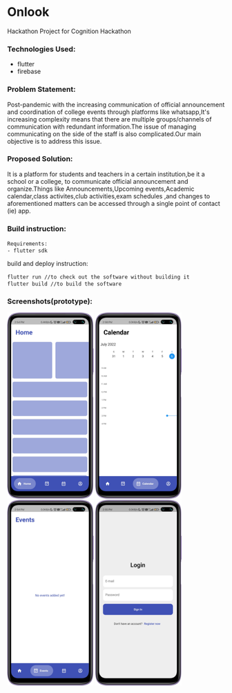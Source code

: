 # Onlook
Hackathon Project for Cognition Hackathon
### Technologies Used:
- flutter
- firebase
### Problem Statement:
Post-pandemic with the increasing communication of official announcement and coordination of college events through platforms like whatsapp,It's increasing complexity means that there are multiple groups/channels of communication with redundant information.The issue of managing communicating on the side of the staff is also complicated.Our main objective is to address this issue.
### Proposed Solution:
It is a platform for students and teachers in a certain institution,be it a school or a college, to communicate official announcement and organize.Things like Announcements,Upcoming events,Academic calendar,class activites,club activities,exam schedules ,and changes to aforementioned matters can be accessed through a single point of contact (ie) app.
### Build instruction:
```
Requirements:
- flutter sdk
```
build and deploy instruction:
```
flutter run //to check out the software without building it
flutter build //to build the software
```
### Screenshots(prototype):
<img src="screenshots/IMG_20220806_145423.png" alt="Home" width = 200 />
<img src="screenshots/IMG_20220806_145817.png" alt="Calendar" width = 200 />
<img src="screenshots/IMG_20220806_145440.png" alt="Events" width = 200 />
<img src="screenshots/IMG_20220806_145514.png" alt="Login" width = 200 />
